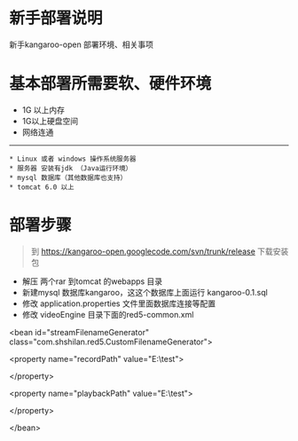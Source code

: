 # 新手部署说明 #

新手kangaroo-open 部署环境、相关事项

# 基本部署所需要软、硬件环境 #

  * 1G 以上内存
  * 1G以上硬盘空间
  * 网络连通
> 
---

    * Linux 或者 windows 操作系统服务器
    * 服务器 安装有jdk （Java运行环境）
    * mysql 数据库（其他数据库也支持）
    * tomcat 6.0 以上

# 部署步骤 #

> 到 https://kangaroo-open.googlecode.com/svn/trunk/release  下载安装包
  * 解压 两个rar 到tomcat 的webapps 目录
  * 新建mysql 数据库kangaroo，这这个数据库上面运行 kangaroo-0.1.sql
  * 修改 application.properties 文件里面数据库连接等配置
  * 修改 videoEngine 目录下面的red5-common.xml

> 

&lt;bean id="streamFilenameGenerator" class="com.shshilan.red5.CustomFilenameGenerator"&gt;




&lt;property name="recordPath" value="E:\\test\"&gt;




&lt;/property&gt;




&lt;property name="playbackPath" value="E:\\test\"&gt;




&lt;/property&gt;




&lt;/bean&gt;


